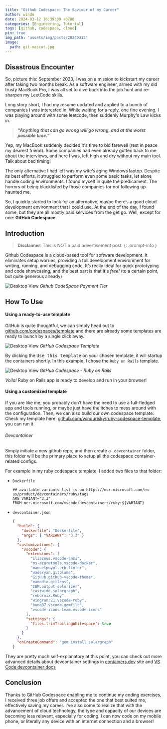 ```yaml
---
title: "Github Codespace: The Saviour of my Career"
author: windu
date: 2024-03-12 16:39:00 +0700
categories: [Engineering, Tutorial]
tags: [github, codespace, cloud]
pin: true
img_path: 'assets/img/posts/20240312'
image:
  path: git-mascot.jpg
---
```


## Disastrous Encounter

So, picture this: September 2023, I was on a mission to kickstart my career after taking two months break. As a software engineer, armed with my old trusty MacBook Pro, I was all set to dive back into the job hunt and re-sharpen my LeetCode skills.

Long story short, I had my resume updated and applied to a bunch of companies I was interested in. While waiting for a reply, one fine evening, I was playing around with some leetcode, then suddenly Murphy's Law kicks in.

> ***“Anything that can go wrong will go wrong, and at the worst possible time.”***

Yep, my MacBook suddenly decided it's time to bid farewell (rest in peace my dearest friend). Some companies had even already gotten back to me about the interviews, and here I was, left high and dry without my main tool. Talk about bad timing!

The only alternative I had left was my wife’s aging Windows laptop. Despite its best efforts, it struggled to perform even some basic tasks, let alone handle coding environments. I found myself in quite the predicament. The horrors of being blacklisted by those companies for not following up haunted me.

So, I quickly started to look for an alternative, maybe there’s a good cloud development environment that I could use. At the end of the day, I found some, but they are all mostly paid services from the get go. Well, except for one: **GitHub Codespace**.

## Introduction

> **Disclaimer**: This is NOT a paid advertisement post.
{: .prompt-info }

Github Codespace is a cloud-based tool for software development. It eliminates setup worries, providing a full development environment for writing, running, and debugging code. It’s really ideal for quick prototyping and code showcasing, and the best part is that it's *free!* (to a certain point, but quite generous already)

![Desktop View](github-codespace-payment-tier.png)
_Github CodeSpace Payment Tier_

## How To Use

#### Using a ready-to-use template

GitHub is quite thoughtful, we can simply head out to [github.com/codespaces/template](https://github.com/codespaces/template) and there are already some templates are ready to launch by a single click away.

![Desktop View](github-codespace-template.png)
_GitHub Codespace Template_

By clicking the <kbd>Use this template</kbd> on your chosen template, it will startup the containers shortly. In this example, I chose the `Ruby on Rails` template.

![Desktop View](rails-codespace.jpeg)
_GitHub Codespace - Ruby on Rails_

*Voila!* Ruby on Rails app is ready to develop and run in your browser!

#### Using a customized template

If you are like me, you probably don’t have the need to use a full-fledged app and tools running, or maybe just have the itches to mess around with the configuration. Then, we can also build our own codespace template. Check my template here: [github.com/windurisky/ruby-codespace-template](https://github.com/windurisky/ruby-codespace-template), you can run it

###### Devcontainer

Simply initiate a new github repo, and then create a `.devcontainer` folder, this folder will be the primary place to setup all the codespace container-related configs.

For example in my ruby codespace template, I added two files to that folder:

- `Dockerfile`

    ```docker
    ## available variants list is on https://mcr.microsoft.com/en-us/product/devcontainers/ruby/tags
    ARG VARIANT="3.3"
    FROM mcr.microsoft.com/vscode/devcontainers/ruby:${VARIANT}
    ```

- `devcontainer.json`

    ```json
    {
      "build": {
        "dockerfile": "Dockerfile",
        "args": { "VARIANT": "3.3" }
      },
      "customizations": {
        "vscode": {
          "extensions": [
            "iliazeus.vscode-ansi",
            "ms-azuretools.vscode-docker",
            "manuelpuyol.erb-linter",
            "waderyan.gitblame",
            "GitHub.github-vscode-theme",
            "eamodio.gitlens",
            "IBM.output-colorizer",
            "castwide.solargraph",
            "rebornix.Ruby",
            "wingrunr21.vscode-ruby",
            "bung87.vscode-gemfile",
            "vscode-icons-team.vscode-icons"
          ],
          "settings": {
            "files.trimTrailingWhitespace": true
          }
        }
      },
      "onCreateCommand": "gem install solargraph"
    }
    ```


They are pretty much self-explanatory at this point, you can check out more advanced details about devcontainer settings in [containers.dev](https://containers.dev/) site and [VS Code devcontainer docs](https://code.visualstudio.com/docs/devcontainers/create-dev-container)

## Conclusion

Thanks to GitHub Codespace enabling me to continue my coding exercises, I received three job offers and accepted the one that best suited me, effectively saving my career. I've also come to realize that with the advancement of cloud technology, the type and capacity of our devices are becoming less relevant, especially for coding. I can now code on my mobile phone, or literally any device with an internet connection and a browser!